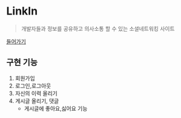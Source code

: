 # LinkIn

> 개발자들과 정보를 공유하고 의사소통 할 수 있는 소셜네트워킹 사이트

[들어가기](https://nameless-bastion-63717.herokuapp.com/)

## 구현 기능

1. 회원가입
1. 로그인,로그아웃
1. 자신의 이력 올리기
1. 게시글 올리기, 댓글
   - 게시글에 좋아요,싫어요 기능
